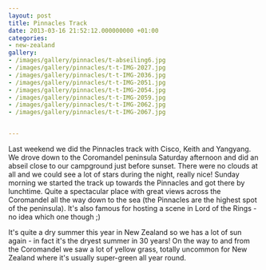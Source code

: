 ```yaml
---
layout: post
title: Pinnacles Track
date: 2013-03-16 21:52:12.000000000 +01:00
categories:
- new-zealand
gallery:
- /images/gallery/pinnacles/t-abseiling6.jpg  
- /images/gallery/pinnacles/t-t-IMG-2027.jpg
- /images/gallery/pinnacles/t-t-IMG-2036.jpg
- /images/gallery/pinnacles/t-t-IMG-2051.jpg
- /images/gallery/pinnacles/t-t-IMG-2054.jpg
- /images/gallery/pinnacles/t-t-IMG-2059.jpg
- /images/gallery/pinnacles/t-t-IMG-2062.jpg
- /images/gallery/pinnacles/t-t-IMG-2067.jpg


---
```

Last weekend we did the Pinnacles track with Cisco, Keith and Yangyang. We drove down to the Coromandel peninsula Saturday afternoon and did an abseil close to our campground just before sunset. There were no clouds at all and we could see a lot of stars during the night, really nice! Sunday morning we started the track up towards the Pinnacles and got there by lunchtime. Quite a spectacular place with great views across the Coromandel all the way down to the sea (the Pinnacles are the highest spot of the peninsula). It's also famous for hosting a scene in Lord of the Rings - no idea which one though ;) 

It's quite a dry summer this year in New Zealand so we has a lot of sun again - in fact it's the dryest summer in 30 years! On the way to and from the Coromandel we saw a lot of yellow grass, totally uncommon for New Zealand where it's usually super-green all year round. 

